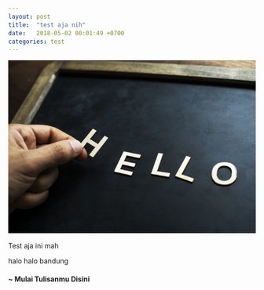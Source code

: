 ```yaml
---
layout: post
title:  "test aja nih"
date:   2018-05-02 00:01:49 +0700
categories: test
---
```

![hello world](/img/pexels-photo-968243.jpeg)

Test aja ini mah

halo halo bandung

#### ~ Mulai Tulisanmu Disini
